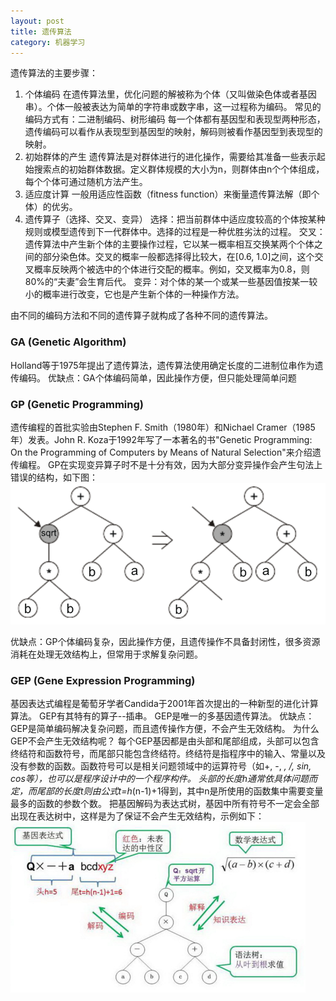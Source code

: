 ```yaml
---
layout: post
title: 遗传算法
category: 机器学习
---
```


遗传算法的主要步骤：
1. 个体编码
在遗传算法里，优化问题的解被称为个体（又叫做染色体或者基因串）。个体一般被表达为简单的字符串或数字串，这一过程称为编码。
常见的编码方式有：二进制编码、树形编码
每一个体都有基因型和表现型两种形态，遗传编码可以看作从表现型到基因型的映射，解码则被看作基因型到表现型的映射。
2. 初始群体的产生
遗传算法是对群体进行的进化操作，需要给其准备一些表示起始搜索点的初始群体数据。定义群体规模的大小为n，则群体由n个个体组成，每个个体可通过随机方法产生。
3. 适应度计算
一般用适应性函数（fitness function）来衡量遗传算法解（即个体）的优劣。
4. 遗传算子（选择、交叉、变异）
选择：把当前群体中适应度较高的个体按某种规则或模型遗传到下一代群体中。选择的过程是一种优胜劣汰的过程。
交叉：遗传算法中产生新个体的主要操作过程，它以某一概率相互交换某两个个体之间的部分染色体。交叉的概率一般都选择得比较大，在[0.6, 1.0]之间，这个交叉概率反映两个被选中的个体进行交配的概率。例如，交叉概率为0.8，则80%的“夫妻”会生育后代。
变异：对个体的某一个或某一些基因值按某一较小的概率进行改变，它也是产生新个体的一种操作方法。

由不同的编码方法和不同的遗传算子就构成了各种不同的遗传算法。

### GA (Genetic Algorithm)
Holland等于1975年提出了遗传算法，遗传算法使用确定长度的二进制位串作为遗传编码。
优缺点：GA个体编码简单，因此操作方便，但只能处理简单问题

### GP (Genetic Programming)
遗传编程的首批实验由Stephen F. Smith（1980年）和Nichael Cramer（1985年）发表。John R. Koza于1992年写了一本著名的书"Genetic Programming: On the Programming of Computers by Means of Natural Selection"来介绍遗传编程。
GP在实现变异算子时不是十分有效，因为大部分变异操作会产生句法上错误的结构，如下图：
![SearchPaths](/figures/GeneticProgramming.png)

优缺点：GP个体编码复杂，因此操作方便，且遗传操作不具备封闭性，很多资源消耗在处理无效结构上，但常用于求解复杂问题。

### GEP (Gene Expression Programming)
基因表达式编程是葡萄牙学者Candida于2001年首次提出的一种新型的进化计算算法。
GEP有其特有的算子--插串。
GEP是唯一的多基因遗传算法。
优缺点：GEP是简单编码解决复杂问题，而且遗传操作方便，不会产生无效结构。
为什么GEP不会产生无效结构呢？
每个GEP基因都是由头部和尾部组成，头部可以包含终结符和函数符号，而尾部只能包含终结符。终结符是指程序中的输入、常量以及没有参数的函数。函数符号可以是相关问题领域中的运算符号（如+, -, *, /, sin, cos等），也可以是程序设计中的一个程序构件。
头部的长度h通常依具体问题而定，而尾部的长度t则由公式t=h*(n-1)+1得到，其中n是所使用的函数集中需要变量最多的函数的参数个数。
把基因解码为表达式树，基因中所有符号不一定会全部出现在表达树中，这样是为了保证不会产生无效结构，示例如下：
![SearchPaths](/figures/GeneticProgramming-tree.png)
